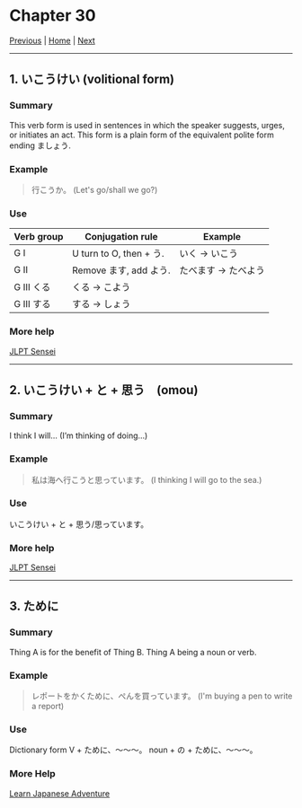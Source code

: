 # Chapter 30

[Previous](https://codywahl.github.io/JapaneseLanguageSchoolNotes/pages/29) | [Home](https://codywahl.github.io/JapaneseLanguageSchoolNotes) | [Next](https://codywahl.github.io/JapaneseLanguageSchoolNotes/pages/31)

* * *

## 1. いこうけい (volitional form)

### Summary

This verb form is used in sentences in which the speaker suggests, urges, or initiates an act. This form is a plain form of the equivalent polite form ending ましょう.

### Example  

> 行こうか。
> (Let's go/shall we go?)  

### Use

Verb group | Conjugation rule | Example
------------ | ------------ | ------------
G I | U turn to O, then + う. | いく -> いこう
G II | Remove ます, add よう. | たべます -> たべよう
G III くる | くる -> こよう
G III する | する -> しょう


### More help

[JLPT Sensei](https://jlptsensei.com/learn-japanese-grammar/%e6%84%8f%e5%90%91%e5%bd%a2-ikou-kei-volitional-form-meaning/)

* * *

## 2. いこうけい + と + 思う　(omou)

### Summary

I think I will… (I’m thinking of doing…)

### Example

> 私は海へ行こうと思っています。
> (I thinking I will go to the sea.)

### Use

いこうけい + と + 思う/思っています。

### More help

[JLPT Sensei](https://jlptsensei.com/learn-japanese-grammar/%e3%82%88%e3%81%86%e3%81%a8%e6%80%9d%e3%81%86-you-to-omou-meaning/)

* * *

## 3. ために

### Summary

Thing A is for the benefit of Thing B.
Thing A being a noun or verb. 

### Example

> レポートをかくために、ぺんを買っています。
> (I'm buying a pen to write a report)

### Use

Dictionary form V + ために、～～～。
noun + の + ために、～～～。

### More Help

[Learn Japanese Adventure](https://www.learn-japanese-adventure.com/japanese-grammar-tame.html)